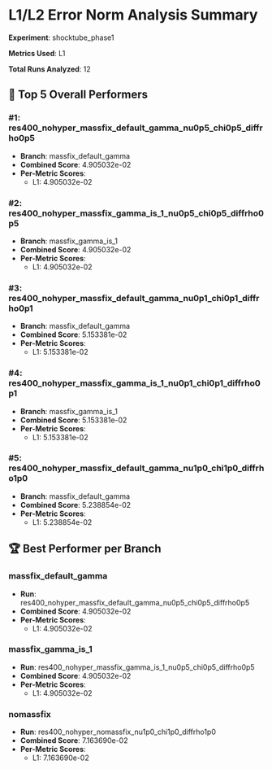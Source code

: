 # L1/L2 Error Norm Analysis Summary

**Experiment**: shocktube_phase1

**Metrics Used**: L1

**Total Runs Analyzed**: 12

## 🥇 Top 5 Overall Performers

### #1: res400_nohyper_massfix_default_gamma_nu0p5_chi0p5_diffrho0p5
- **Branch**: massfix_default_gamma
- **Combined Score**: 4.905032e-02
- **Per-Metric Scores**:
  - L1: 4.905032e-02

### #2: res400_nohyper_massfix_gamma_is_1_nu0p5_chi0p5_diffrho0p5
- **Branch**: massfix_gamma_is_1
- **Combined Score**: 4.905032e-02
- **Per-Metric Scores**:
  - L1: 4.905032e-02

### #3: res400_nohyper_massfix_default_gamma_nu0p1_chi0p1_diffrho0p1
- **Branch**: massfix_default_gamma
- **Combined Score**: 5.153381e-02
- **Per-Metric Scores**:
  - L1: 5.153381e-02

### #4: res400_nohyper_massfix_gamma_is_1_nu0p1_chi0p1_diffrho0p1
- **Branch**: massfix_gamma_is_1
- **Combined Score**: 5.153381e-02
- **Per-Metric Scores**:
  - L1: 5.153381e-02

### #5: res400_nohyper_massfix_default_gamma_nu1p0_chi1p0_diffrho1p0
- **Branch**: massfix_default_gamma
- **Combined Score**: 5.238854e-02
- **Per-Metric Scores**:
  - L1: 5.238854e-02

## 🏆 Best Performer per Branch

### massfix_default_gamma
- **Run**: res400_nohyper_massfix_default_gamma_nu0p5_chi0p5_diffrho0p5
- **Combined Score**: 4.905032e-02
- **Per-Metric Scores**:
  - L1: 4.905032e-02

### massfix_gamma_is_1
- **Run**: res400_nohyper_massfix_gamma_is_1_nu0p5_chi0p5_diffrho0p5
- **Combined Score**: 4.905032e-02
- **Per-Metric Scores**:
  - L1: 4.905032e-02

### nomassfix
- **Run**: res400_nohyper_nomassfix_nu1p0_chi1p0_diffrho1p0
- **Combined Score**: 7.163690e-02
- **Per-Metric Scores**:
  - L1: 7.163690e-02

